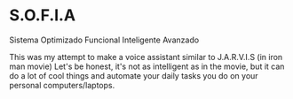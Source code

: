 # S.O.F.I.A
Sistema Optimizado Funcional Inteligente Avanzado 

This was my attempt to make a voice assistant similar to J.A.R.V.I.S (in iron man movie)
Let's be honest, it's not as intelligent as in the movie, but it can do a lot of cool things and automate your daily tasks you do on your personal computers/laptops.
